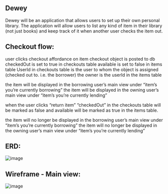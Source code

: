## Dewey

Dewey will be an application that allows users to set up their own personal library.  The application will allow users to list any kind of item in their library (not just books) and keep track of it when another user checks the item out.

## Checkout flow:

user clicks checkout affordance on item 
checkout object is posted to db
checkedOut is set to true in checkouts table
available is set to false in items table
UserId in checkouts table is the user to whom the object is assigned (checked out to. i.e. the borrower)
the owner is the userId in the items table

the item will be displayed in the borrowing user’s main view under “item’s you’re currently borrowing”
the item will be displayed in the owning user’s main view under “item’s you’re currently lending”

when the user clicks “return item” “checkedOut” in the checkouts table will be marked as false and available will be marked as true in the items table.

the item will no longer be displayed in the borrowing user’s main view under “item’s you’re currently borrowing”
the item will no longer be displayed in the owning user’s main view under “item’s you’re currently lending”



## ERD:

![image](https://user-images.githubusercontent.com/61983527/88423752-e5692480-cdb1-11ea-86b1-d8de7c9d6736.png)


## Wireframe - Main view:

![image](https://user-images.githubusercontent.com/61983527/88423773-f154e680-cdb1-11ea-89df-2a83aa0390f2.png)
